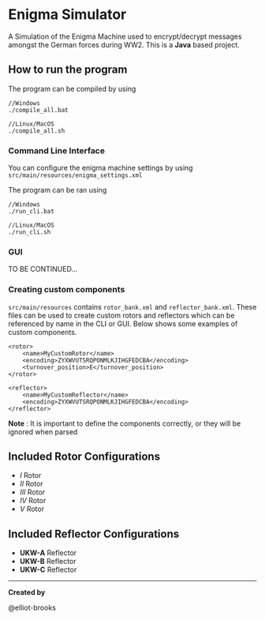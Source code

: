 # Enigma Simulator
A Simulation of the Enigma Machine used to encrypt/decrypt messages amongst the German forces during WW2. This is a **Java** based project.

## How to run the program
The program can be compiled by using
```
//Windows
./compile_all.bat

//Linux/MacOS
./compile_all.sh
```
### Command Line Interface
You can configure the enigma machine settings by using `src/main/resources/enigma_settings.xml`

The program can be ran using 
```
//Windows
./run_cli.bat

//Linux/MacOS
./run_cli.sh
```
### GUI
TO BE CONTINUED...

### Creating custom components
`src/main/resources` contains `rotor_bank.xml` and `reflector_bank.xml`. These files can be used to create custom rotors and reflectors which can be referenced by name in the CLI or GUI. Below shows some examples of custom components.

```
<rotor>
    <name>MyCustomRotor</name>
    <encoding>ZYXWVUTSRQPONMLKJIHGFEDCBA</encoding>
    <turnover_position>E</turnover_position>
</rotor>
```
```
<reflector>
    <name>MyCustomReflector</name>
    <encoding>ZYXWVUTSRQPONMLKJIHGFEDCBA</encoding>
</reflector>
```
**Note** : It is important to define the components correctly, or they will be ignored when parsed

## Included Rotor Configurations
- $I$ Rotor
- $II$ Rotor
- $III$ Rotor
- $IV$ Rotor
- $V$ Rotor

## Included Reflector Configurations
- **UKW-A** Reflector
- **UKW-B** Reflector
- **UKW-C** Reflector
---
**Created by**

@elliot-brooks
